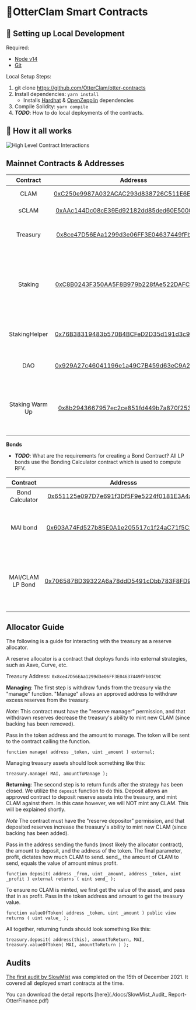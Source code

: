 # 🦦OtterClam Smart Contracts


##  🔧 Setting up Local Development
Required:
- [Node v14](https://nodejs.org/download/release/latest-v14.x/)
- [Git](https://git-scm.com/downloads)


Local Setup Steps:
1. git clone https://github.com/OtterClam/otter-contracts
1. Install dependencies: `yarn install`
    - Installs [Hardhat](https://hardhat.org/getting-started/) & [OpenZepplin](https://docs.openzeppelin.com/contracts/4.x/) dependencies
1. Compile Solidity: `yarn compile`
1. **_TODO_**: How to do local deployments of the contracts.


## 🤨 How it all works
![High Level Contract Interactions](./docs/box-diagram.png)

## Mainnet Contracts & Addresses

|Contract       | Addresss                                                                                                            | Notes   |
|:-------------:|:-------------------------------------------------------------------------------------------------------------------:|-------|
|CLAM            |[0xC250e9987A032ACAC293d838726C511E6E1C029d](https://polygonscan.com/address/0xC250e9987A032ACAC293d838726C511E6E1C029d)| Main Token Contract|
|sCLAM           |[0xAAc144Dc08cE39Ed92182dd85ded60E5000C9e67](https://polygonscan.com/address/0xAAc144Dc08cE39Ed92182dd85ded60E5000C9e67)| Staked Clam|
|Treasury       |[0x8ce47D56EAa1299d3e06FF3E04637449fFb01C9C](https://polygonscan.com/address/0x8ce47D56EAa1299d3e06FF3E04637449fFb01C9C)| OtterClam Treasury holds all the assets        |
|Staking |[0xC8B0243F350AA5F8B979b228fAe522DAFC61221a](https://polygonscan.com/address/0xC8B0243F350AA5F8B979b228fAe522DAFC61221a/)| Main Staking contract responsible for calling rebases every 28800 seconds|
|StakingHelper  |[0x76B38319483b570B4BCFeD2D35d191d3c9E01691](https://polygonscan.com/address/0x76B38319483b570B4BCFeD2D35d191d3c9E01691)| Helper Contract to Stake with 0 warmup |
|DAO            |[0x929A27c46041196e1a49C7B459d63eC9A20cd879](https://polygonscan.com/address/0x929A27c46041196e1a49C7B459d63eC9A20cd879)|Storage Wallet for DAO under MS |
|Staking Warm Up|[0x8b2943667957ec2ce851fd449b7a870f253ca1e7](https://polygonscan.com/address/0x8b2943667957ec2ce851fd449b7a870f253ca1e7)| Instructs the Staking contract when a user can claim sCLAM |


**Bonds**
- **_TODO_**: What are the requirements for creating a Bond Contract?
All LP bonds use the Bonding Calculator contract which is used to compute RFV.

|Contract       | Addresss                                                                                                            | Notes   |
|:-------------:|:-------------------------------------------------------------------------------------------------------------------:|-------|
|Bond Calculator|[0x651125e097D7e691f3Df5F9e5224f0181E3A4a0E](https://polygonscan.com/address/0x651125e097D7e691f3Df5F9e5224f0181E3A4a0E)| |
|MAI bond|[0x603A74Fd527b85E0A1e205517c1f24aC71f5C263](https://polygonscan.com/address/0x603A74Fd527b85E0A1e205517c1f24aC71f5C263)| Main bond managing serve mechanics for CLAM/MAI|
|MAI/CLAM LP Bond|[0x706587BD39322A6a78ddD5491cDbb783F8FD983E](https://polygonscan.com/address/0x706587BD39322A6a78ddD5491cDbb783F8FD983E)| Manages mechhanism for thhe protocol to buy back its own liquidity from the pair. |


## Allocator Guide

The following is a guide for interacting with the treasury as a reserve allocator.

A reserve allocator is a contract that deploys funds into external strategies, such as Aave, Curve, etc.

Treasury Address: `0x8ce47D56EAa1299d3e06FF3E04637449fFb01C9C`

**Managing**:
The first step is withdraw funds from the treasury via the "manage" function. "Manage" allows an approved address to withdraw excess reserves from the treasury.

*Note*: This contract must have the "reserve manager" permission, and that withdrawn reserves decrease the treasury's ability to mint new CLAM (since backing has been removed).

Pass in the token address and the amount to manage. The token will be sent to the contract calling the function.

```
function manage( address _token, uint _amount ) external;
```

Managing treasury assets should look something like this:
```
treasury.manage( MAI, amountToManage );
```

**Returning**:
The second step is to return funds after the strategy has been closed.
We utilize the `deposit` function to do this. Deposit allows an approved contract to deposit reserve assets into the treasury, and mint CLAM against them. In this case however, we will NOT mint any CLAM. This will be explained shortly.

*Note* The contract must have the "reserve depositor" permission, and that deposited reserves increase the treasury's ability to mint new CLAM (since backing has been added).


Pass in the address sending the funds (most likely the allocator contract), the amount to deposit, and the address of the token. The final parameter, profit, dictates how much CLAM to send. send_, the amount of CLAM to send, equals the value of amount minus profit.
```
function deposit( address _from, uint _amount, address _token, uint _profit ) external returns ( uint send_ );
```

To ensure no CLAM is minted, we first get the value of the asset, and pass that in as profit.
Pass in the token address and amount to get the treasury value.
```
function valueOfToken( address _token, uint _amount ) public view returns ( uint value_ );
```

All together, returning funds should look something like this:
```
treasury.deposit( address(this), amountToReturn, MAI, treasury.valueOfToken( MAI, amountToReturn ) );
```

## Audits
[The first audit by SlowMist](https://www.slowmist.com/en/security-audit-certificate.html?id=4d43b0eb547aa83dc2ff5bef71f99916e33b669a5f30572f1826d7e8220265c2) was completed on the 15th of December 2021. It covered all deployed smart contracts at the time.

You can download the detail reports [here](./docs/SlowMist_Audit_ Report-OtterFinance.pdf)
